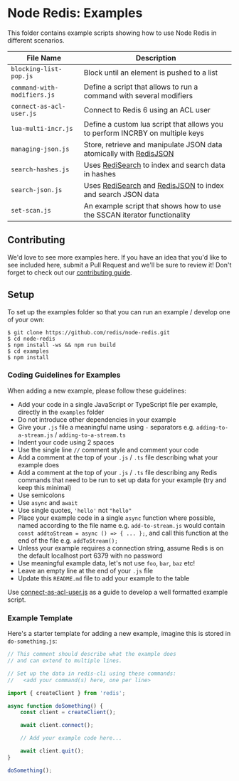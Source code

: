 # Node Redis: Examples

This folder contains example scripts showing how to use Node Redis in different scenarios.

| File Name                   | Description                                                                                                    |
|-----------------------------|----------------------------------------------------------------------------------------------------------------|
| `blocking-list-pop.js`      | Block until an element is pushed to a list                                                                     |
| `command-with-modifiers.js` | Define a script that allows to run a command with several modifiers                                            |
| `connect-as-acl-user.js`    | Connect to Redis 6 using an ACL user                                                                           |
| `lua-multi-incr.js`         | Define a custom lua script that allows you to perform INCRBY on multiple keys                                  |
| `managing-json.js`          | Store, retrieve and manipulate JSON data atomically with [RedisJSON](https://redisjson.io/)                    |
| `search-hashes.js`          | Uses [RediSearch](https://redisearch.io) to index and search data in hashes                                    |
| `search-json.js`            | Uses [RediSearch](https://redisearch.io/) and [RedisJSON](https://redisjson.io/) to index and search JSON data |
| `set-scan.js`               | An example script that shows how to use the SSCAN iterator functionality                                       |

## Contributing

We'd love to see more examples here. If you have an idea that you'd like to see included here, submit a Pull Request and we'll be sure to review it!  Don't forget to check out our [contributing guide](../CONTRIBUTING.md).

## Setup

To set up the examples folder so that you can run an example / develop one of your own:

```
$ git clone https://github.com/redis/node-redis.git
$ cd node-redis
$ npm install -ws && npm run build
$ cd examples
$ npm install
```

### Coding Guidelines for Examples

When adding a new example, please follow these guidelines:

* Add your code in a single JavaScript or TypeScript file per example, directly in the `examples` folder
* Do not introduce other dependencies in your example
* Give your `.js` file a meaningful name using `-` separators e.g. `adding-to-a-stream.js` / `adding-to-a-stream.ts`
* Indent your code using 2 spaces
* Use the single line `//` comment style and comment your code
* Add a comment at the top of your `.js` / `.ts` file describing what your example does
* Add a comment at the top of your `.js` / `.ts` file describing any Redis commands that need to be run to set up data for your example (try and keep this minimal)
* Use semicolons
* Use `async` and `await`
* Use single quotes, `'hello'` not `"hello"`
* Place your example code in a single `async` function where possible, named according to the file name e.g. `add-to-stream.js` would contain `const addtoStream = async () => { ... };`, and call this function at the end of the file e.g. `addToStream();`
* Unless your example requires a connection string, assume Redis is on the default localhost port 6379 with no password
* Use meaningful example data, let's not use `foo`, `bar`, `baz` etc!
* Leave an empty line at the end of your `.js` file
* Update this `README.md` file to add your example to the table

Use [connect-as-acl-user.js](./connect-as-acl-user.js) as a guide to develop a well formatted example script.

### Example Template

Here's a starter template for adding a new example, imagine this is stored in `do-something.js`:

```javascript
// This comment should describe what the example does
// and can extend to multiple lines.

// Set up the data in redis-cli using these commands:
//   <add your command(s) here, one per line>

import { createClient } from 'redis';

async function doSomething() {
    const client = createClient();

    await client.connect();

    // Add your example code here...

    await client.quit();
}

doSomething();
```
